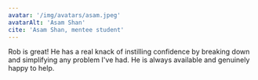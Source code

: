 ```yaml
---
avatar: '/img/avatars/asam.jpeg'
avatarAlt: 'Asam Shan'
cite: 'Asam Shan, mentee student'
---
```


Rob is great! He has a real knack of instilling confidence by breaking down and simplifying any problem I've had. He is always available and genuinely happy to help.
